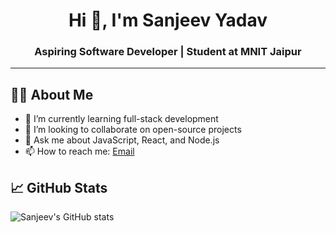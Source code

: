 <h1 align="center">Hi 👋, I'm Sanjeev Yadav</h1> <!-- Adding a subtitle --> 
<h3 align="center">Aspiring Software Developer | Student at MNIT Jaipur</h3> <!-- Adding a horizontal line --> <hr>

## 👨‍💻 About Me
- 🌱 I’m currently learning full-stack development
- 👯 I’m looking to collaborate on open-source projects
- 💬 Ask me about JavaScript, React, and Node.js
- 📫 How to reach me: [Email](mailto:sanjeevyadav2506@gmail.com)

## 📈 GitHub Stats
![Sanjeev's GitHub stats](https://github-readme-stats.vercel.app/api?username=sanjeevyadav100&show_icons=true&theme=radical)
